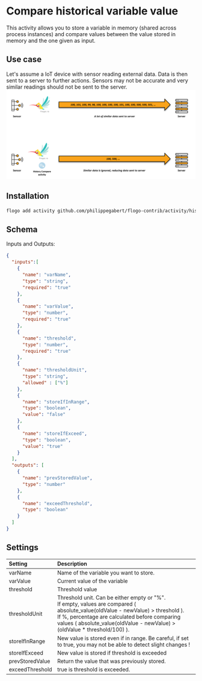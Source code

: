 # Compare historical variable value
This activity allows you to store a variable in memory (shared across process instances) and compare values between the value stored in memory and the one given as input.

## Use case
Let's assume a IoT device with sensor reading external data. Data is then sent to a server to further actions.
Sensors may not be accurate and very similar readings should not be sent to the server.
![Use case](use_case.png)



## Installation

```bash
flogo add activity github.com/philippegabert/flogo-contrib/activity/histocompare
```

## Schema
Inputs and Outputs:

```json
{
  "inputs":[
    {
      "name": "varName",
      "type": "string",
	  "required": "true"
    },
	{
      "name": "varValue",
      "type": "number",
	  "required": "true"
    },
	{
      "name": "threshold",
      "type": "number",
	  "required": "true"
    },
	{
      "name": "thresholdUnit",
      "type": "string",
	  "allowed" : ["%"]
    },
	{
      "name": "storeIfInRange",
      "type": "boolean", 
	  "value": "false"
    },
	{
      "name": "storeIfExceed",
      "type": "boolean",
	  "value": "true"
    }
  ],
  "outputs": [
    {
      "name": "prevStoredValue",
      "type": "number"
    },
	{
      "name": "exceedThreshold",
      "type": "boolean"
    }
  ]
}
```
## Settings
| Setting     | Description    |
|:------------|:---------------|
| varName        | Name of the variable you want to store. |         
| varValue        | Current value of the variable |
| threshold        | Threshold value |
| thresholdUnit        | Threshold unit. Can be either empty or "%". <br/>If empty, values are compared ( absolute_value(oldValue - newValue) > threshold ). <br/>If %, percentage are calculated before comparing values  ( absolute_value(oldValue - newValue) > (oldValue * threshold/100) ). |
| storeIfInRange        | New value is stored even if in range. Be careful, if set to true, you may not be able to detect slight changes ! |
| storeIfExceed        | New value is stored if threshold is exceeded |
| prevStoredValue        | Return the value that was previously stored. |
| exceedThreshold        | true is threshold is exceeded. |

